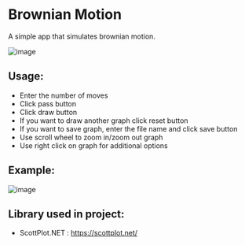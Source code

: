 # Brownian Motion
A simple app that simulates brownian motion.

![image](https://github.com/steczuu/Brownian_Motion/assets/135137767/33f519b8-e50a-4ac0-9168-448eb3018338)


## Usage:
- Enter the number of moves
- Click pass button
- Click draw button
- If you want to draw another graph click reset button
- If you want to save graph, enter the file name and click save button
- Use scroll wheel to zoom in/zoom out graph
- Use right click on graph for additional options

## Example:
![image](https://github.com/steczuu/Brownian_Motion/assets/135137767/b62b703e-4273-47c8-b28b-211a35175e70)



## Library used in project:
- ScottPlot.NET : https://scottplot.net/
